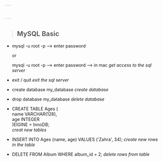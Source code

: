 ```yaml
---


---
```


<blockquote>
<h2 id="mysql-basic">MySQL Basic</h2>
</blockquote>
<ul>
<li>
<p>mysql -u root -p --&gt; enter password 
<p>or <p>mysql -u root -p --&gt; enter password --&gt; in mac
<em>get access to the sql server</em> <br></p>
</li>
<li>
<p>exit / quit <em>exit the sql server</em> <br></p>
</li>
<li>
<p>create database my_database <em>create database</em> <br></p>
</li>
<li>
<p>drop database my_database <em>delete database</em> <br></p>
</li>
<li>
<p>CREATE TABLE Ages ( <br>
  name VARCHAR(128), <br>
  age INTEGER <br>
)EIGINE = InnoDB; <br> 
<em>creat new tables </em> <br></p>
</li>
<li>
<p>INSERT INTO Ages (name, age) VALUES ('Zahra', 34); <em>create new rows in the table</em> <br></p>
</li>
<li>
<p>DELETE FROM Album WHERE album_id = 2; <em>delete rows from table</em> <br></p>
</li>
</ul>

<!--stackedit_data:
eyJoaXN0b3J5IjpbLTE1NDQzODY4NCwyMTA0OTYyNDAzLC04Nz
EyODQzODQsMTg3NjY2MzcxOV19
-->